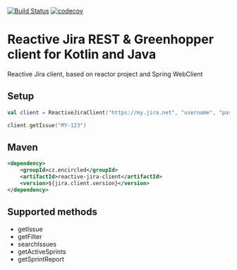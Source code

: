 [![Build Status](https://travis-ci.org/encircled/reactive-jira-client.svg?branch=master)](https://travis-ci.org/encircled/reactive-jira-client)
[![codecov](https://codecov.io/gh/encircled/reactive-jira-client/branch/master/graph/badge.svg)](https://codecov.io/gh/encircled/reactive-jira-client)

# Reactive Jira REST & Greenhopper client for Kotlin and Java 

Reactive Jira client, based on reactor project and Spring WebClient

## Setup

```kotlin
val client = ReactiveJiraClient("https://my.jira.net", "username", "password")

client.getIssue("MY-123")
```

## Maven

```xml
<dependency>
    <groupId>cz.encircled</groupId>
    <artifactId>reactive-jira-client</artifactId>
    <version>${jira.client.version}</version>    
</dependency>
```

## Supported methods

- getIssue
- getFilter
- searchIssues
- getActiveSprints
- getSprintReport